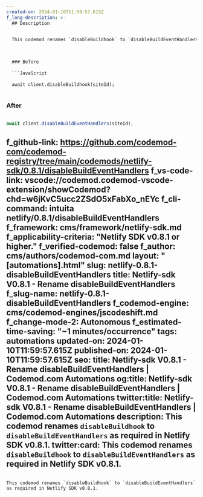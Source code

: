 ```yaml
---
created-on: 2024-01-10T11:59:57.615Z
f_long-description: >-
  ## Description
  

  This codemod renames `disableBuildhook` to `disableBuildEventHandlers` as required in Netlify SDK v0.8.1.
  

  
  ### Before
  
  ```JavaScript
  
  await client.disableBuildhook(siteId);
  
  ```
  
  ### After
  
  ```JavaScript
  
  await client.disableBuildEventHandlers(siteId);
  
  ```
f_github-link: https://github.com/codemod-com/codemod-registry/tree/main/codemods/netlify-sdk/0.8.1/disableBuildEventHandlers
f_vs-code-link: vscode://codemod.codemod-vscode-extension/showCodemod?chd=w6jKvC5ucc2ZSdO5xFabXo_nEYc
f_cli-command: intuita netlify/0.8.1/disableBuildEventHandlers
f_framework: cms/framework/netlify-sdk.md
f_applicability-criteria: "Netlify SDK v0.8.1 or higher."
f_verified-codemod: false
f_author: cms/authors/codemod-com.md
layout: "[automations].html"
slug: netlify-0.8.1-disableBuildEventHandlers
title: Netlify-sdk V0.8.1 - Rename disableBuildEventHandlers
f_slug-name: netlify-0.8.1-disableBuildEventHandlers
f_codemod-engine: cms/codemod-engines/jscodeshift.md
f_change-mode-2: Autonomous
f_estimated-time-saving: "~1 minutes/occurrence"
tags: automations
updated-on: 2024-01-10T11:59:57.615Z
published-on: 2024-01-10T11:59:57.615Z
seo:
  title: Netlify-sdk V0.8.1 - Rename disableBuildEventHandlers | Codemod.com Automations
  og:title: Netlify-sdk V0.8.1 - Rename disableBuildEventHandlers | Codemod.com Automations
  twitter:title: Netlify-sdk V0.8.1 - Rename disableBuildEventHandlers | Codemod.com Automations
  description: This codemod renames `disableBuildhook` to `disableBuildEventHandlers` as required in Netlify SDK v0.8.1.
  twitter:card: This codemod renames `disableBuildhook` to `disableBuildEventHandlers` as required in Netlify SDK v0.8.1.
---
```

This codemod renames `disableBuildhook` to `disableBuildEventHandlers` as required in Netlify SDK v0.8.1.